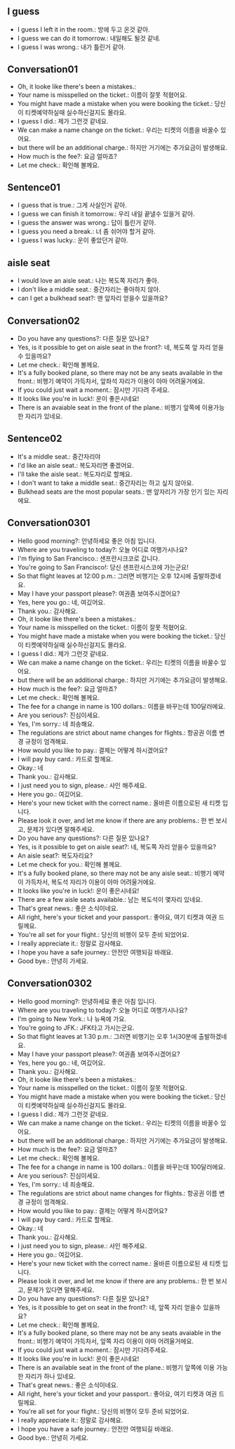 ## I guess 
- I guess I left it in the room.: 방에 두고 온것 같아.
- I guess we can do it tomorrow.: 내일해도 될것 같네.
- I guess I was wrong.: 내가 틀린거 같아.

## Conversation01
- Oh, it looke like there's been a mistakes.: 
- Your name is misspelled on the ticket.: 이름이 잘못 적혔어요.
- You might have made a mistake when you were booking the ticket.: 당신이 티켓예약하실때 실수하신걸지도 몰라요.
- I guess I did.: 제가 그런것 같네요.
- We can make a name change on the ticket.: 우리는 티켓의 이름을 바꿀수 있어요.
- but there will be an additional charge.: 하지만 거기에는 추가요금이 발생해요.
- How much is the fee?: 요금 얼마죠?
- Let me check.: 확인해 볼께요.

## Sentence01
- I guess that is true.: 그게 사실인거 같아.
- I guess we can finish it tomorrow.: 우리 내일 끝낼수 있을거 같아.
- I guess the answer was wrong.: 답이 틀린거 같아.
- I guess you need a break.: 너 좀 쉬어야 할거 같아.
- I guess I was lucky.: 운이 좋았던거 같아.

## aisle seat
- I would love an aisle seat.: 나는 복도쪽 자리가 좋아.
- I don't like a middle seat.: 중간자리는 좋아하지 않아.
- can I get a bulkhead seat?: 맨 앞자리 얻을수 있을까요?

## Conversation02
- Do you have any questions?: 다른 질문 있나요?
- Yes, is it possible to get on aisle seat in the front?: 네, 복도쪽 앞 자리 얻을수 있을까요?
- Let me check.: 확인해 볼께요.
- It's a fully booked plane, so there may not be any seats available in the front.: 비행기 예약이 가득차서, 앞좌석 자리가 이용이 아마 어려울거에요.
- If you could just wait a moment.: 잠시만 기다려 주세요.
- It looks like you're in luck!: 운이 좋은시네요!
- There is an avaiable seat in the front of the plane.: 비행기 앞쪽에 이용가능한 자리가 있네요.

## Sentence02
- It's a middle seat.: 중간자리야
- I'd like an aisle seat.: 복도자리면 좋겠어요.
- I'll take the aisle seat.: 복도자리로 할께요.
- I don't want to take a middle seat.: 중간자리는 하고 싶지 않아요.
- Bulkhead seats are the most popular seats.: 맨 앞자리가 가장 인기 있는 자리에요.

## Conversation0301
- Hello good morning?: 안녕하세요 좋은 아침 입니다.
- Where are you traveling to today?: 오늘 어디로 여행가시나요?
- I'm flying to San Francisco.: 샌프란시크코로 갑니다.
- You're going to San Francisco!: 당신 샌프란시스코에 가는군요!
- So that flight leaves at 12:00 p.m.: 그러면 비행기는 오후 12시에 출발하겠네요.
- May I have your passport please?: 여권좀 보여주시겠어요?
- Yes, here you go.: 네, 여깄어요.
- Thank you.: 감사해요.
- Oh, it looke like there's been a mistakes.: 
- Your name is misspelled on the ticket.: 이름이 잘못 적혔어요.
- You might have made a mistake when you were booking the ticket.: 당신이 티켓예약하실때 실수하신걸지도 몰라요.
- I guess I did.: 제가 그런것 같네요.
- We can make a name change on the ticket.: 우리는 티켓의 이름을 바꿀수 있어요.
- but there will be an additional charge.: 하지만 거기에는 추가요금이 발생해요.
- How much is the fee?: 요금 얼마죠?
- Let me check.: 확인해 볼께요.
- The fee for a change in name is 100 dollars.: 이름을 바꾸는데 100달러에요.
- Are you serious?: 진심이세요.
- Yes, I'm sorry.: 네 죄송해요.
- The regulations are strict about name changes for flights.: 항공권 이름 변경 규정이 엄격해요.
- How would you like to pay.: 결제는 어떻게 하시겠어요?
- I will pay buy card.: 카드로 할께요.
- Okay.: 네
- Thank you.: 감사해요.
- I just need you to sign, please.: 사인 해주세요.
- Here you go.: 여깄어요.
- Here's your new ticket with the correct name.: 올바른 이름으로된 새 티켓 입니다.
- Please look it over, and let me know if there are any problems.: 한 번 보시고, 문제가 있다면 말해주세요.
- Do you have any questions?: 다른 질문 있나요?
- Yes, is it possible to get on aisle seat?: 네, 복도쪽 자리 얻을수 있을까요?
- An aisle seat?: 복도자리요?
- Let me check for you.: 확인해 볼께요.
- It's a fully booked plane, so there may not be any aisle seat.: 비행기 예약이 가득차서, 복도석 자리가 이용이 아마 어려울거에요.
- It looks like you're in luck!: 운이 좋은시네요!
- There are a few aisle seats available.: 남는 복도석이 몇자리 있네요.
- That's great news.: 좋은 소식이네요.
- All right, here's your ticket and your passport.: 좋아요, 여기 티켓과 여권 드릴께요.
- You're all set for your flight.: 당신의 비행이 모두 준비 되었어요.
- I really appreciate it.: 정말로 감사해요.
- I hope you have a safe journey.: 안전안 여행되길 바래요.
- Good bye.: 안녕히 가세요.

## Conversation0302
- Hello good morning?: 안녕하세요 좋은 아침 입니다.
- Where are you traveling to today?: 오늘 어디로 여행가시나요?
- I'm going to New York.: 나 뉴욕에 가요.
- You're going to JFK.: JFK타고 가시는군요.
- So that flight leaves at 1:30 p.m.: 그러면 비행기는 오후 1시30분에 출발하겠네요.
- May I have your passport please?: 여권좀 보여주시겠어요?
- Yes, here you go.: 네, 여깄어요.
- Thank you.: 감사해요.
- Oh, it looke like there's been a mistakes.: 
- Your name is misspelled on the ticket.: 이름이 잘못 적혔어요.
- You might have made a mistake when you were booking the ticket.: 당신이 티켓예약하실때 실수하신걸지도 몰라요.
- I guess I did.: 제가 그런것 같네요.
- We can make a name change on the ticket.: 우리는 티켓의 이름을 바꿀수 있어요.
- but there will be an additional charge.: 하지만 거기에는 추가요금이 발생해요.
- How much is the fee?: 요금 얼마죠?
- Let me check.: 확인해 볼께요.
- The fee for a change in name is 100 dollars.: 이름을 바꾸는데 100달러에요.
- Are you serious?: 진심이세요.
- Yes, I'm sorry.: 네 죄송해요.
- The regulations are strict about name changes for flights.: 항공권 이름 변경 규정이 엄격해요.
- How would you like to pay.: 결제는 어떻게 하시겠어요?
- I will pay buy card.: 카드로 할께요.
- Okay.: 네
- Thank you.: 감사해요.
- I just need you to sign, please.: 사인 해주세요.
- Here you go.: 여깄어요.
- Here's your new ticket with the correct name.: 올바른 이름으로된 새 티켓 입니다.
- Please look it over, and let me know if there are any problems.: 한 번 보시고, 문제가 있다면 말해주세요.
- Do you have any questions?: 다른 질문 있나요?
- Yes, is it possible to get on seat in the front?: 네, 앞쪽 자리 얻을수 있을까요?
- Let me check.: 확인해 볼께요.
- It's a fully booked plane, so there may not be any seats avaiable in the front.: 비행기 예약이 가득차서, 앞쪽 자리 이용이 아마 어려울거에요.
- If you could just wait a moment.: 잠시만 기다려주세요.
- It looks like you're in luck!: 운이 좋은시네요!
- There is an available seat in the front of the plane.: 비행기 앞쪽에 이용 가능한 자리가 하나 있네요.
- That's great news.: 좋은 소식이네요.
- All right, here's your ticket and your passport.: 좋아요, 여기 티켓과 여권 드릴께요.
- You're all set for your flight.: 당신의 비행이 모두 준비 되었어요.
- I really appreciate it.: 정말로 감사해요.
- I hope you have a safe journey.: 안전안 여행되길 바래요.
- Good bye.: 안녕히 가세요.
